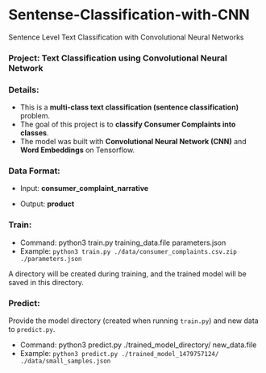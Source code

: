 # Sentense-Classification-with-CNN
Sentence Level Text Classification with Convolutional Neural Networks

### Project: Text Classification using Convolutional Neural Network


### Details:

 - This is a **multi-class text classification (sentence classification)** problem.
 - The goal of this project is to **classify Consumer Complaints into classes**. 
 - The model was built with **Convolutional Neural Network (CNN)** and **Word Embeddings** on Tensorflow.


### Data Format:

 - Input: **consumer_complaint_narrative**
 
 - Output: **product**

### Train:

 - Command: python3 train.py training_data.file parameters.json
 - Example: ```python3 train.py ./data/consumer_complaints.csv.zip ./parameters.json```
 
 A directory will be created during training, and the trained model will be saved in this directory. 

### Predict:

 Provide the model directory (created when running ```train.py```) and new data to ```predict.py```.
 - Command: python3 predict.py ./trained_model_directory/ new_data.file
 - Example: ```python3 predict.py ./trained_model_1479757124/ ./data/small_samples.json```
